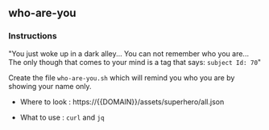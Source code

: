 ## who-are-you

### Instructions

"You just woke up in a dark alley...
You can not remember who you are...
The only though that comes to your mind is a tag that says: `subject Id: 70`"

Create the file `who-are-you.sh` which will remind you who you are by showing your name only.

-   Where to look : https://{{DOMAIN}}/assets/superhero/all.json

-   What to use : `curl` and `jq`
